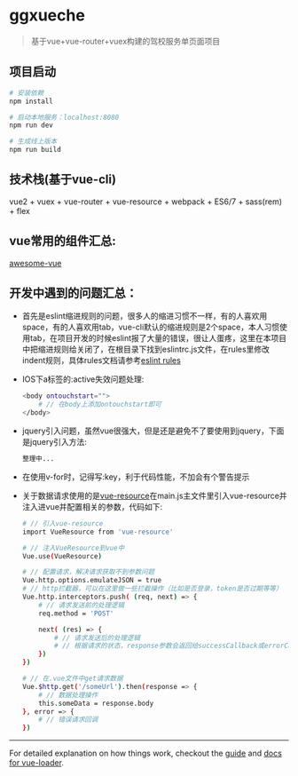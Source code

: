 # ggxueche

> 基于vue+vue-router+vuex构建的驾校服务单页面项目

## 项目启动
``` bash
# 安装依赖
npm install

# 启动本地服务：localhost:8080
npm run dev

# 生成线上版本
npm run build
```
## 技术栈(基于vue-cli)
vue2 + vuex + vue-router + vue-resource + webpack + ES6/7 + sass(rem) + flex

## vue常用的组件汇总:
[awesome-vue](https://github.com/vuejs/awesome-vue)

## 开发中遇到的问题汇总：
* 首先是eslint缩进规则的问题，很多人的缩进习惯不一样，有的人喜欢用space，有的人喜欢用tab，vue-cli默认的缩进规则是2个space，本人习惯使用tab，在项目开发的时候eslint报了大量的错误，很让人蛋疼，这里在本项目中把缩进规则给关闭了，在根目录下找到eslintrc.js文件，在rules里修改indent规则，具体rules文档请参考[eslint rules](http://eslint.org/docs/rules/)

* IOS下a标签的:active失效问题处理:
    ``` bash
    <body ontouchstart="">
        # // 在body上添加ontouchstart即可
    </body>
    ```

* jquery引入问题，虽然vue很强大，但是还是避免不了要使用到jquery，下面是jquery引入方法:
    ``` bash
    整理中...
    ```

* 在使用v-for时，记得写:key，利于代码性能，不加会有个警告提示

* 关于数据请求使用的是[vue-resource](https://github.com/pagekit/vue-resource)在main.js主文件里引入vue-resource并注入进vue并配置相关的参数，代码如下:
    ``` bash
    # // 引入vue-resource
    import VueResource from 'vue-resource'

    # // 注入VueResource到vue中
    Vue.use(VueResource)
    
    # // 配置请求，解决请求获取不到参数问题
    Vue.http.options.emulateJSON = true
    # // http拦截器，可以在这里做一些拦截操作（比如是否登录，token是否过期等等）
    Vue.http.interceptors.push( (req, next) => {
        # // 请求发送前的处理逻辑
        req.method = 'POST'

        next( (res) => {
            # // 请求发送后的处理逻辑
            # // 根据请求的状态，response参数会返回给successCallback或errorCallback
        })
    })

    # // 在.vue文件中get请求数据
    Vue.$http.get('/someUrl').then(response => {
        # // 数据处理操作
        this.someData = response.body
    }, error => {
        # // 错误请求回调
    })
    ```

---
For detailed explanation on how things work, checkout the [guide](http://vuejs-templates.github.io/webpack/) and [docs for vue-loader](http://vuejs.github.io/vue-loader).
